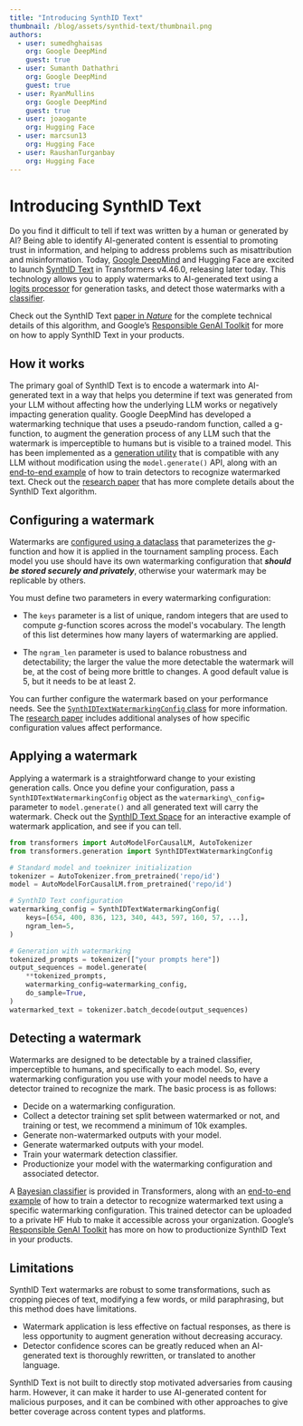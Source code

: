 ```yaml
---
title: "Introducing SynthID Text"
thumbnail: /blog/assets/synthid-text/thumbnail.png
authors:
  - user: sumedhghaisas
    org: Google DeepMind
    guest: true
  - user: Sumanth Dathathri
    org: Google DeepMind
    guest: true
  - user: RyanMullins
    org: Google DeepMind
    guest: true
  - user: joaogante
    org: Hugging Face
  - user: marcsun13
    org: Hugging Face
  - user: RaushanTurganbay
    org: Hugging Face
---
```


# Introducing SynthID Text

Do you find it difficult to tell if text was written by a human or generated by AI? Being able to identify AI-generated content is essential to promoting trust in information, and helping to address problems such as misattribution and misinformation. Today, [Google DeepMind](https://deepmind.google/) and Hugging Face are excited to launch [SynthID Text](https://deepmind.google/technologies/synthid/) in Transformers v4.46.0, releasing later today. This technology allows you to apply watermarks to AI-generated text using a [logits processor](https://huggingface.co/docs/transformers/v4.46.0/en/internal/generation_utils) for generation tasks, and detect those watermarks with a [classifier](https://github.com/huggingface/transformers/tree/v4.46.0/examples/research_projects/synthid_text/detector_bayesian.py).

Check out the SynthID Text [paper in _Nature_](https://www.nature.com/articles/s41586-024-08025-4) for the complete technical details of this algorithm, and Google’s [Responsible GenAI Toolkit](https://ai.google.dev/responsible/docs/safeguards/synthid) for more on how to apply SynthID Text in your products.

## How it works

The primary goal of SynthID Text is to encode a watermark into AI-generated text in a way that helps you determine if text was generated from your LLM without affecting how the underlying LLM works or negatively impacting generation quality. Google DeepMind has developed a watermarking technique that uses a pseudo-random function, called a g-function, to augment the generation process of any LLM such that the watermark is imperceptible to humans but is visible to a trained model. This has been implemented as a [generation utility](https://huggingface.co/docs/transformers/v4.46.0/en/internal/generation_utils) that is compatible with any LLM without modification using the `model.generate()` API, along with an [end-to-end example](https://github.com/huggingface/transformers/tree/v4.46.0/examples/research_projects/synthid_text/detector_bayesian.py) of how to train detectors to recognize watermarked text. Check out the [research paper](https://www.nature.com/articles/s41586-024-08025-4) that has more complete details about the SynthID Text algorithm.

## Configuring a watermark

Watermarks are [configured using a dataclass](https://github.com/huggingface/transformers/blob/v4.46.0/src/transformers/generation/configuration_utils.py) that parameterizes the _g_\-function and how it is applied in the tournament sampling process. Each model you use should have its own watermarking configuration that **_should be stored securely and privately_**, otherwise your watermark may be replicable by others.

You must define two parameters in every watermarking configuration:

- The `keys` parameter is a list of unique, random integers that are used to compute _g_-function scores across the model's vocabulary. The length of this list determines how many layers of watermarking are applied.

- The `ngram_len` parameter is used to balance robustness and detectability; the larger the value the more detectable the watermark will be, at the cost of being more brittle to changes. A good default value is 5, but it needs to be at least 2\.

You can further configure the watermark based on your performance needs. See the [`SynthIDTextWatermarkingConfig` class](https://github.com/huggingface/transformers/tree/v4.46.0/src/transformers/generation/configuration_utils.py#L1461-L1478) for more information. The [research paper](https://www.nature.com/articles/s41586-024-08025-4) includes additional analyses of how specific configuration values affect performance.

## Applying a watermark

Applying a watermark is a straightforward change to your existing generation calls. Once you define your configuration, pass a `SynthIDTextWatermarkingConfig` object as the `watermarking\_config=` parameter to `model.generate()` and all generated text will carry the watermark. Check out the [SynthID Text Space](https://huggingface.co/spaces/google/synthid-text) for an interactive example of watermark application, and see if you can tell.

```py
from transformers import AutoModelForCausalLM, AutoTokenizer
from transformers.generation import SynthIDTextWatermarkingConfig

# Standard model and toeknizer initialization
tokenizer = AutoTokenizer.from_pretrained('repo/id')
model = AutoModelForCausalLM.from_pretrained('repo/id')

# SynthID Text configuration
watermarking_config = SynthIDTextWatermarkingConfig(
    keys=[654, 400, 836, 123, 340, 443, 597, 160, 57, ...],
    ngram_len=5,
)

# Generation with watermarking
tokenized_prompts = tokenizer(["your prompts here"])
output_sequences = model.generate(
    **tokenized_prompts,
    watermarking_config=watermarking_config,
    do_sample=True,
)
watermarked_text = tokenizer.batch_decode(output_sequences)
```

## Detecting a watermark

Watermarks are designed to be detectable by a trained classifier, imperceptible to humans, and specifically to each model. So, every watermarking configuration you use with your model needs to have a detector trained to recognize the mark. The basic process is as follows:

- Decide on a watermarking configuration.
- Collect a detector training set split between watermarked or not, and training or test, we recommend a minimum of 10k examples.
- Generate non-watermarked outputs with your model.
- Generate watermarked outputs with your model.
- Train your watermark detection classifier.
- Productionize your model with the watermarking configuration and associated detector.

A [Bayesian classifier](https://github.com/huggingface/transformers/tree/v4.46.0/examples/research_projects/synthid_text/detector_bayesian.py) is provided in Transformers, along with an [end-to-end example](https://github.com/huggingface/transformers/tree/v4.46.0/examples/research_projects/synthid_text/detector_bayesian.py) of how to train a detector to recognize watermarked text using a specific watermarking configuration. This trained detector can be uploaded to a private HF Hub to make it accessible across your organization. Google’s [Responsible GenAI Toolkit](https://ai.google.dev/responsible/docs/safeguards/synthid) has more on how to productionize SynthID Text in your products.

## Limitations

SynthID Text watermarks are robust to some transformations, such as cropping pieces of text, modifying a few words, or mild paraphrasing, but this method does have limitations.

- Watermark application is less effective on factual responses, as there is less opportunity to augment generation without decreasing accuracy.
- Detector confidence scores can be greatly reduced when an AI-generated text is thoroughly rewritten, or translated to another language.

SynthID Text is not built to directly stop motivated adversaries from causing harm. However, it can make it harder to use AI-generated content for malicious purposes, and it can be combined with other approaches to give better coverage across content types and platforms.
